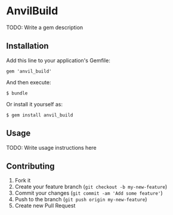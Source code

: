 # AnvilBuild

TODO: Write a gem description

## Installation

Add this line to your application's Gemfile:

    gem 'anvil_build'

And then execute:

    $ bundle

Or install it yourself as:

    $ gem install anvil_build

## Usage

TODO: Write usage instructions here

## Contributing

1. Fork it
2. Create your feature branch (`git checkout -b my-new-feature`)
3. Commit your changes (`git commit -am 'Add some feature'`)
4. Push to the branch (`git push origin my-new-feature`)
5. Create new Pull Request

